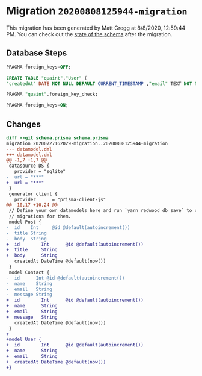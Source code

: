 # Migration `20200808125944-migration`

This migration has been generated by Matt Gregg at 8/8/2020, 12:59:44 PM.
You can check out the [state of the schema](./schema.prisma) after the migration.

## Database Steps

```sql
PRAGMA foreign_keys=OFF;

CREATE TABLE "quaint"."User" (
"createdAt" DATE NOT NULL DEFAULT CURRENT_TIMESTAMP ,"email" TEXT NOT NULL  ,"id" INTEGER NOT NULL  PRIMARY KEY AUTOINCREMENT,"name" TEXT NOT NULL  )

PRAGMA "quaint".foreign_key_check;

PRAGMA foreign_keys=ON;
```

## Changes

```diff
diff --git schema.prisma schema.prisma
migration 20200727162029-migration..20200808125944-migration
--- datamodel.dml
+++ datamodel.dml
@@ -1,7 +1,7 @@
 datasource DS {
   provider = "sqlite"
-  url = "***"
+  url = "***"
 }
 generator client {
   provider      = "prisma-client-js"
@@ -10,17 +10,24 @@
 // Define your own datamodels here and run `yarn redwood db save` to create
 // migrations for them.
 model Post {
-  id    Int     @id @default(autoincrement())
-  title String
-  body  String
+  id        Int      @id @default(autoincrement())
+  title     String
+  body      String
   createdAt DateTime @default(now())
 }
 model Contact {
-  id      Int @id @default(autoincrement())
-  name    String
-  email   String
-  message String
+  id        Int      @id @default(autoincrement())
+  name      String
+  email     String
+  message   String
   createdAt DateTime @default(now())
 }
+
+model User {
+  id        Int      @id @default(autoincrement())
+  name      String
+  email     String
+  createdAt DateTime @default(now())
+}
```


